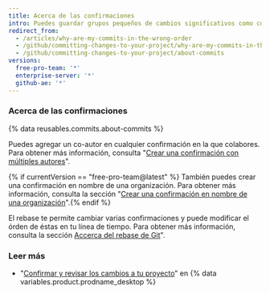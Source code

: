 ```yaml
---
title: Acerca de las confirmaciones
intro: Puedes guardar grupos pequeños de cambios significativos como confirmaciones.
redirect_from:
  - /articles/why-are-my-commits-in-the-wrong-order
  - /github/committing-changes-to-your-project/why-are-my-commits-in-the-wrong-order
  - /github/committing-changes-to-your-project/about-commits
versions:
  free-pro-team: '*'
  enterprise-server: '*'
  github-ae: '*'
---
```


### Acerca de las confirmaciones

{% data reusables.commits.about-commits %}

Puedes agregar un co-autor en cualquier confirmación en la que colabores. Para obtener más información, consulta "[Crear una confirmación con múltiples autores](/github/committing-changes-to-your-project/creating-a-commit-with-multiple-authors)".

{% if currentVersion == "free-pro-team@latest" %}
También puedes crear una confirmación en nombre de una organización. Para obtener más información, consulta la sección "[Crear una confirmación en nombre de una organización](/github/committing-changes-to-your-project/creating-a-commit-on-behalf-of-an-organization)".{% endif %}

El rebase te permite cambiar varias confirmaciones y puede modificar el órden de éstas en tu línea de tiempo. Para obtener más información, consulta la sección [Accerca del rebase de Git](/github/getting-started-with-github/about-git-rebase)".

### Leer más
- "[Confirmar y revisar los cambios a tu proyecto](/desktop/contributing-to-projects/committing-and-reviewing-changes-to-your-project#about-commits)" en {% data variables.product.prodname_desktop %}

